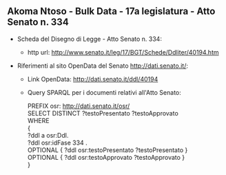 ## Akoma Ntoso - Bulk Data - 17a legislatura - Atto Senato n. 334 ##

* Scheda del Disegno di Legge - Atto Senato n. 334:
	* http url: http://www.senato.it/leg/17/BGT/Schede/Ddliter/40194.htm

* Riferimenti al sito OpenData del Senato http://dati.senato.it/:
	* Link OpenData: http://dati.senato.it/ddl/40194
	* Query SPARQL per i documenti relativi all'Atto Senato:

        PREFIX osr: <http://dati.senato.it/osr/>  
		SELECT DISTINCT ?testoPresentato ?testoApprovato  
		WHERE  
		{  
		    ?ddl a osr:Ddl.  
		    ?ddl osr:idFase 334 .  
		    OPTIONAL { ?ddl osr:testoPresentato ?testoPresentato }  
		    OPTIONAL { ?ddl osr:testoApprovato ?testoApprovato }  
		}
		